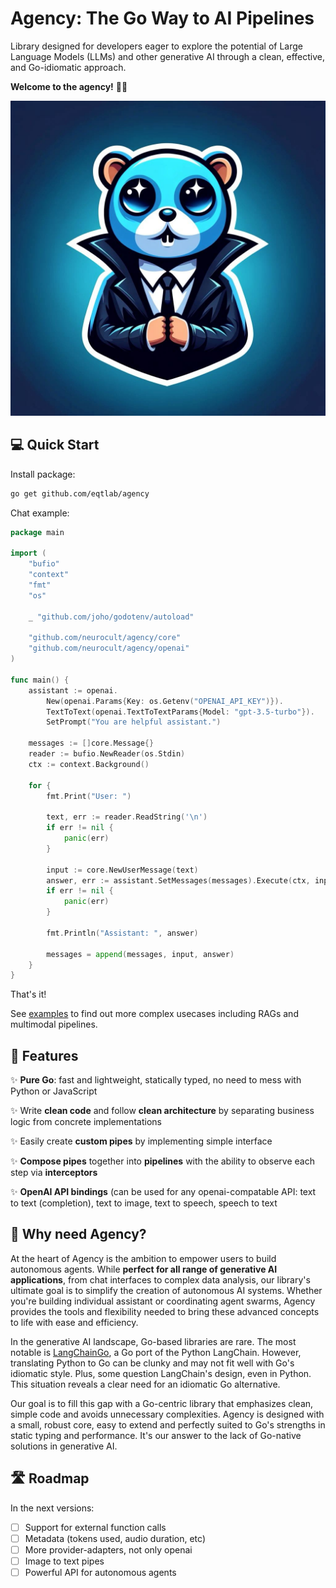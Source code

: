 # Agency: The Go Way to AI Pipelines

Library designed for developers eager to explore the potential of Large Language Models (LLMs) and other generative AI through a clean, effective, and Go-idiomatic approach.

**Welcome to the agency!** 🕵️‍♂️

![Dracula-agent, mascot of the "agency" library.](./assets/dracula.jpeg)

## 💻 Quick Start

Install package:

```bash
go get github.com/eqtlab/agency
```

Chat example:

```go
package main

import (
	"bufio"
	"context"
	"fmt"
	"os"

	_ "github.com/joho/godotenv/autoload"

	"github.com/neurocult/agency/core"
	"github.com/neurocult/agency/openai"
)

func main() {
	assistant := openai.
		New(openai.Params{Key: os.Getenv("OPENAI_API_KEY")}).
		TextToText(openai.TextToTextParams{Model: "gpt-3.5-turbo"}).
		SetPrompt("You are helpful assistant.")

	messages := []core.Message{}
	reader := bufio.NewReader(os.Stdin)
	ctx := context.Background()

	for {
		fmt.Print("User: ")

		text, err := reader.ReadString('\n')
		if err != nil {
			panic(err)
		}

		input := core.NewUserMessage(text)
		answer, err := assistant.SetMessages(messages).Execute(ctx, input)
		if err != nil {
			panic(err)
		}

		fmt.Println("Assistant: ", answer)

		messages = append(messages, input, answer)
	}
}
```

That's it!

See [examples](./examples/) to find out more complex usecases including RAGs and multimodal pipelines.

## 🚀 Features

✨ **Pure Go**: fast and lightweight, statically typed, no need to mess with Python or JavaScript

✨ Write **clean code** and follow **clean architecture** by separating business logic from concrete implementations

✨ Easily create **custom pipes** by implementing simple interface

✨ **Compose pipes** together into **pipelines** with the ability to observe each step via **interceptors**

✨ **OpenAI API bindings** (can be used for any openai-compatable API: text to text (completion), text to image, text to speech, speech to text

<!-- TODO v0.1.0
- [ ] Name the organization
- [ ] Reorganize folders and packages -->

## 🤔 Why need Agency?

At the heart of Agency is the ambition to empower users to build autonomous agents. While **perfect for all range of generative AI applications**, from chat interfaces to complex data analysis, our library's ultimate goal is to simplify the creation of autonomous AI systems. Whether you're building individual assistant or coordinating agent swarms, Agency provides the tools and flexibility needed to bring these advanced concepts to life with ease and efficiency.

In the generative AI landscape, Go-based libraries are rare. The most notable is [LangChainGo](https://github.com/tmc/langchaingo), a Go port of the Python LangChain. However, translating Python to Go can be clunky and may not fit well with Go's idiomatic style. Plus, some question LangChain's design, even in Python. This situation reveals a clear need for an idiomatic Go alternative.

Our goal is to fill this gap with a Go-centric library that emphasizes clean, simple code and avoids unnecessary complexities. Agency is designed with a small, robust core, easy to extend and perfectly suited to Go's strengths in static typing and performance. It's our answer to the lack of Go-native solutions in generative AI.

## 🛣 Roadmap

In the next versions:

- [ ] Support for external function calls
- [ ] Metadata (tokens used, audio duration, etc)
- [ ] More provider-adapters, not only openai
- [ ] Image to text pipes
- [ ] Powerful API for autonomous agents
